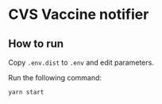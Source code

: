 # CVS Vaccine notifier

## How to run

Copy `.env.dist` to `.env` and edit parameters.

Run the following command:

    yarn start
